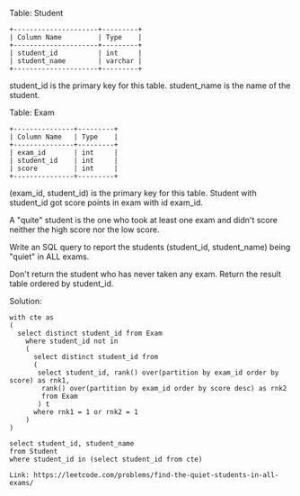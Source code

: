 Table: Student
```
+---------------------+---------+
| Column Name         | Type    |
+---------------------+---------+
| student_id          | int     |
| student_name        | varchar |
+---------------------+---------+
```
student_id is the primary key for this table.
student_name is the name of the student. 

Table: Exam
```
+---------------+---------+
| Column Name   | Type    |
+---------------+---------+
| exam_id       | int     |
| student_id    | int     |
| score         | int     |
+---------------+---------+
```
(exam_id, student_id) is the primary key for this table.
Student with student_id got score points in exam with id exam_id.

A "quite" student is the one who took at least one exam and didn't score neither the high score nor the low score.

Write an SQL query to report the students (student_id, student_name) being "quiet" in ALL exams.

Don't return the student who has never taken any exam. Return the result table ordered by student_id.

Solution:
```
with cte as 
(
  select distinct student_id from Exam
    where student_id not in
    (
      select distinct student_id from
      (  
       select student_id, rank() over(partition by exam_id order by score) as rnk1,
        rank() over(partition by exam_id order by score desc) as rnk2
        from Exam
       ) t
      where rnk1 = 1 or rnk2 = 1
    )
)

select student_id, student_name
from Student
where student_id in (select student_id from cte)
```
```
Link: https://leetcode.com/problems/find-the-quiet-students-in-all-exams/
```
